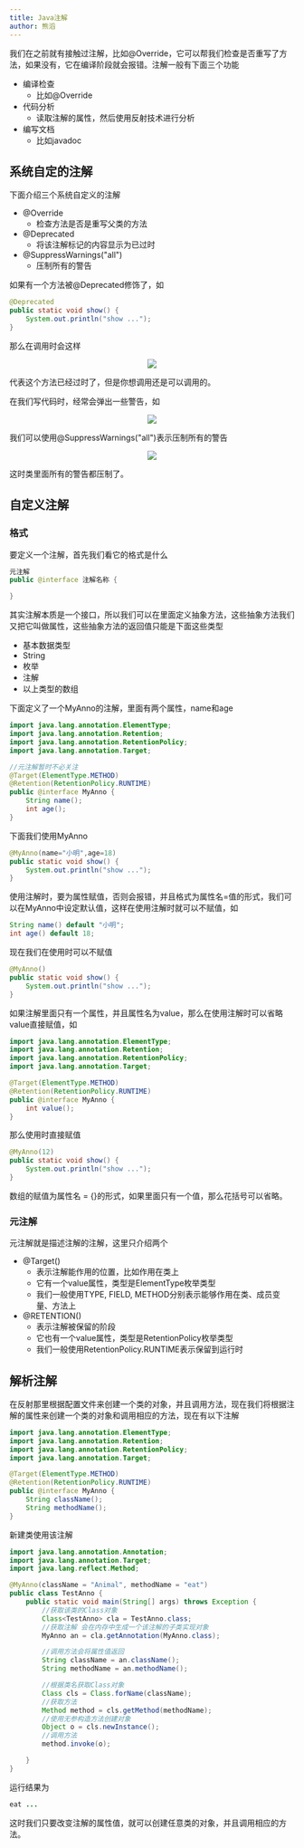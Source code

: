 ```yaml
---
title: Java注解
author: 熊滔
---
```


我们在之前就有接触过注解，比如@Override，它可以帮我们检查是否重写了方法，如果没有，它在编译阶段就会报错。注解一般有下面三个功能

- 编译检查
  - 比如@Override
- 代码分析
  - 读取注解的属性，然后使用反射技术进行分析
- 编写文档
  - 比如javadoc

## 系统自定的注解

下面介绍三个系统自定义的注解

- @Override
  - 检查方法是否是重写父类的方法
- @Deprecated
  - 将该注解标记的内容显示为已过时
- @SuppressWarnings("all")
  - 压制所有的警告

如果有一个方法被@Deprecated修饰了，如

```java
@Deprecated
public static void show() {
    System.out.println("show ...");
}
```

那么在调用时会这样

<center>
<img src="https://gitee.com/lastknightcoder/blogimage/raw/master/img/Java44.png"/>
</center>

代表这个方法已经过时了，但是你想调用还是可以调用的。

在我们写代码时，经常会弹出一些警告，如

<center>
<img src="https://gitee.com/lastknightcoder/blogimage/raw/master/img/Java45.png"/>
</center>

我们可以使用@SuppressWarnings("all")表示压制所有的警告

<center>
<img src="https://gitee.com/lastknightcoder/blogimage/raw/master/img/Java46.png"/>
</center>

这时类里面所有的警告都压制了。

## 自定义注解

### 格式

要定义一个注解，首先我们看它的格式是什么

```java
元注解
public @interface 注解名称 {

}
```

其实注解本质是一个接口，所以我们可以在里面定义抽象方法，这些抽象方法我们又把它叫做属性，这些抽象方法的返回值只能是下面这些类型

- 基本数据类型
- String
- 枚举
- 注解
- 以上类型的数组

下面定义了一个MyAnno的注解，里面有两个属性，name和age

```java
import java.lang.annotation.ElementType;
import java.lang.annotation.Retention;
import java.lang.annotation.RetentionPolicy;
import java.lang.annotation.Target;

//元注解暂时不必关注
@Target(ElementType.METHOD)
@Retention(RetentionPolicy.RUNTIME)
public @interface MyAnno {
    String name();
    int age();
}
```

下面我们使用MyAnno

```java
@MyAnno(name="小明",age=18)
public static void show() {
    System.out.println("show ...");
}
```

使用注解时，要为属性赋值，否则会报错，并且格式为属性名=值的形式，我们可以在MyAnno中设定默认值，这样在使用注解时就可以不赋值，如

```java
String name() default "小明";
int age() default 18;
```

现在我们在使用时可以不赋值

```java
@MyAnno()
public static void show() {
    System.out.println("show ...");
}
```

如果注解里面只有一个属性，并且属性名为value，那么在使用注解时可以省略value直接赋值，如

```java
import java.lang.annotation.ElementType;
import java.lang.annotation.Retention;
import java.lang.annotation.RetentionPolicy;
import java.lang.annotation.Target;

@Target(ElementType.METHOD)
@Retention(RetentionPolicy.RUNTIME)
public @interface MyAnno {
    int value();
}
```

那么使用时直接赋值

```java
@MyAnno(12)
public static void show() {
    System.out.println("show ...");
}
```

数组的赋值为属性名 = {}的形式，如果里面只有一个值，那么花括号可以省略。

### 元注解

元注解就是描述注解的注解，这里只介绍两个

- @Target()
  - 表示注解能作用的位置，比如作用在类上
  - 它有一个value属性，类型是ElementType枚举类型
  - 我们一般使用TYPE, FIELD, METHOD分别表示能够作用在类、成员变量、方法上
- @RETENTION()
  - 表示注解被保留的阶段
  - 它也有一个value属性，类型是RetentionPolicy枚举类型
  - 我们一般使用RetentionPolicy.RUNTIME表示保留到运行时

## 解析注解

在反射那里根据配置文件来创建一个类的对象，并且调用方法，现在我们将根据注解的属性来创建一个类的对象和调用相应的方法，现在有以下注解

```java
import java.lang.annotation.ElementType;
import java.lang.annotation.Retention;
import java.lang.annotation.RetentionPolicy;
import java.lang.annotation.Target;

@Target(ElementType.METHOD)
@Retention(RetentionPolicy.RUNTIME)
public @interface MyAnno {
    String className();
    String methodName();
}
```

新建类使用该注解

```java
import java.lang.annotation.Annotation;
import java.lang.annotation.Target;
import java.lang.reflect.Method;

@MyAnno(className = "Animal", methodName = "eat")
public class TestAnno {
    public static void main(String[] args) throws Exception {
        //获取该类的Class对象
        Class<TestAnno> cla = TestAnno.class;
        //获取注解 会在内存中生成一个该注解的子类实现对象
        MyAnno an = cla.getAnnotation(MyAnno.class);

        //调用方法会将属性值返回
        String className = an.className();
        String methodName = an.methodName();

        //根据类名获取Class对象
        Class cls = Class.forName(className);
        //获取方法
        Method method = cls.getMethod(methodName);
        //使用无参构造方法创建对象
        Object o = cls.newInstance();
        //调用方法
        method.invoke(o);

    }
}
```

运行结果为

```java
eat ...
```

这时我们只要改变注解的属性值，就可以创建任意类的对象，并且调用相应的方法。



<Disqus />